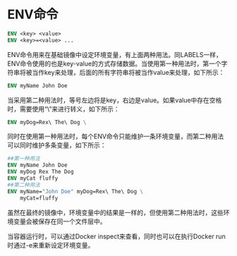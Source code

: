 # ENV命令

```dockerfile
ENV <key> <value>
ENV <key>=<value> ...
```

ENV命令用来在基础镜像中设定环境变量，有上面两种用法。同LABELS一样，ENV命令使用的也是key-value的方式存储数据。当使用第一种用法时，第一个字符串将被当作key来处理，后面的所有字符串将被当作value来处理，如下所示：

```dockerfile
ENV myName John Doe
```

当采用第二种用法时，等号左边将是key，右边是value。如果value中存在空格时，需要使用“\”来进行转义，如下所示：

```dockerfile
ENV myDog=Rex\ The\ Dog \
```

同时在使用第一种用法时，每个ENV命令只能维护一条环境变量，而第二种用法可以同时维护多条变量，如下所示：

```dockerfile
##第一种用法
ENV myName John Doe
ENV myDog Rex The Dog
ENV myCat fluffy
##第二种用法
ENV myName="John Doe" myDog=Rex\ The\ Dog \
    myCat=fluffy
```

虽然在最终的镜像中，环境变量中的结果是一样的，但使用第二种用法时，这些环境变量会被保存在同一个文件层中。

当容器运行时，可以通过Docker inspect来查看，同时也可以在执行Docker run时通过-e来重新设定环境变量。
